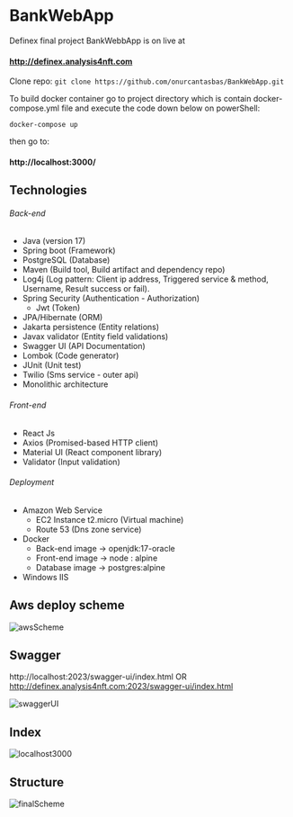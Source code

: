 # BankWebApp
Definex final project BankWebbApp is on live at 
#### http://definex.analysis4nft.com 

Clone repo: ```git clone https://github.com/onurcantasbas/BankWebApp.git```

To build docker container go to project directory which is contain docker-compose.yml file
and execute the code down below on powerShell:
```console
docker-compose up
```
then go to:
#### http://localhost:3000/

## Technologies
###### Back-end
- Java (version 17)
- Spring boot (Framework)
- PostgreSQL (Database)
- Maven (Build tool, Build artifact and dependency repo)
- Log4j (Log pattern: Client ip address, Triggered service & method, Username, Result success or fail).
- Spring Security (Authentication - Authorization)
  - Jwt (Token)
- JPA/Hibernate (ORM)
- Jakarta persistence (Entity relations)
- Javax validator (Entity field validations)
- Swagger UI (API Documentation)
- Lombok (Code generator)
- JUnit (Unit test)
- Twilio (Sms service - outer api)
- Monolithic architecture
###### Front-end
- React Js
- Axios (Promised-based HTTP client)
- Material UI (React component library)
- Validator (Input validation)
###### Deployment
- Amazon Web Service
   - EC2 Instance t2.micro (Virtual machine)
   - Route 53 (Dns zone service)
- Docker
   - Back-end image -> openjdk:17-oracle
   - Front-end image -> node : alpine
   - Database image -> postgres:alpine
- Windows IIS 

## Aws deploy scheme 
![awsScheme](https://user-images.githubusercontent.com/65484711/221343400-029d9960-4558-40b5-b667-4f438578ccc7.PNG)


## Swagger 
http://localhost:2023/swagger-ui/index.html    OR   http://definex.analysis4nft.com:2023/swagger-ui/index.html

![swaggerUI](https://user-images.githubusercontent.com/65484711/221343562-61d02136-b177-437d-b907-78530de5332a.PNG)
            

## Index
![localhost3000](https://user-images.githubusercontent.com/65484711/221343596-608bce52-8d62-4cb1-a874-d8715328b8bf.png)

## Structure
![finalScheme](https://user-images.githubusercontent.com/65484711/221385358-3b9bd7e4-be65-4d6b-8c40-fd4fd8a164b6.PNG)

